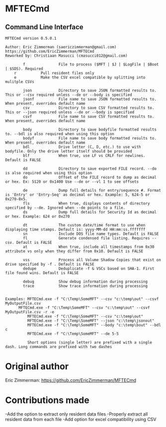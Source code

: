 # MFTECmd

## Command Line Interface

    MFTECmd version 0.5.0.1
    
    Author: Eric Zimmerman (saericzimmerman@gmail.com)
    https://github.com/EricZimmerman/MFTECmd
    Reworked by: Christiaan Masucci (cmasucci012@gmail.com)
    
            f               File to process ($MFT | $J | $LogFile | $Boot | $SDS). Required
	    r		    Pull resident files only
	    e		    Make the CSV excel compatible by splitting into mulitple CSVs
    
            json            Directory to save JSON formatted results to. This or --csv required unless --de or --body is specified
            jsonf           File name to save JSON formatted results to. When present, overrides default name
            csv             Directory to save CSV formatted results to. This or --json required unless --de or --body is specified
            csvf            File name to save CSV formatted results to. When present, overrides default name
    
            body            Directory to save bodyfile formatted results to. --bdl is also required when using this option
            bodyf           File name to save body formatted results to. When present, overrides default name
            bdl             Drive letter (C, D, etc.) to use with bodyfile. Only the drive letter itself should be provided
            blf             When true, use LF vs CRLF for newlines. Default is FALSE
    
            dd              Directory to save exported FILE record. --do is also required when using this option
            do              Offset of the FILE record to dump as decimal or hex. Ex: 5120 or 0x1400 Use --de or --vl 1 to see offsets
    
            de              Dump full details for entry/sequence #. Format is 'Entry' or 'Entry-Seq' as decimal or hex. Example: 5, 624-5 or 0x270-0x5.
            fls             When true, displays contents of directory specified by --de. Ignored when --de points to a file.
            ds              Dump full details for Security Id as decimal or hex. Example: 624 or 0x270
    
            dt              The custom date/time format to use when displaying time stamps. Default is: yyyy-MM-dd HH:mm:ss.fffffff
            sn              Include DOS file name types. Default is FALSE
            fl              Generate condensed file listing. Requires --csv. Default is FALSE
            at              When true, include all timestamps from 0x30 attribute vs only when they differ from 0x10. Default is FALSE
    
            vss             Process all Volume Shadow Copies that exist on drive specified by -f . Default is FALSE
            dedupe          Deduplicate -f & VSCs based on SHA-1. First file found wins. Default is FALSE
    
            debug           Show debug information during processing
            trace           Show trace information during processing


    Examples: MFTECmd.exe -f "C:\Temp\SomeMFT" --csv "c:\temp\out" --csvf MyOutputFile.csv
	      MFTECmd.exe -f "C:\Temp\SomeMFT" --csv "c:\temp\out" --csvf MyOutputFile.csv -r -e
              MFTECmd.exe -f "C:\Temp\SomeMFT" --csv "c:\temp\out"
              MFTECmd.exe -f "C:\Temp\SomeMFT" --json "c:\temp\jsonout"
              MFTECmd.exe -f "C:\Temp\SomeMFT" --body "c:\temp\bout" --bdl c
              MFTECmd.exe -f "C:\Temp\SomeMFT" --de 5-5

              Short options (single letter) are prefixed with a single dash. Long commands are prefixed with two dashes


# Original author

Eric Zimmerman:
https://github.com/EricZimmerman/MFTECmd


# Contributions made
-Add the option to extract only resident data files
-Properly extract all resident data from each file
-Add option for excel compatibility using CSV
